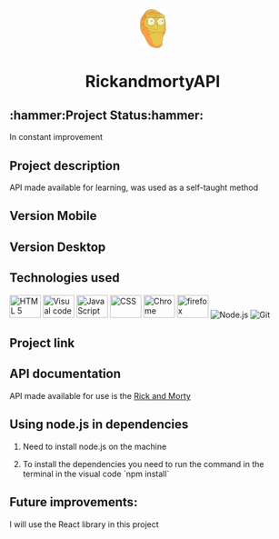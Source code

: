 

<div align="center"><img src="img/iconerosto.png" width="45">
<h1>RickandmortyAPI</h1></div>

<h2>:hammer:Project Status:hammer:</h2>
<p>In constant improvement</p>

<h2>Project description</h2>
<p>API made available for learning, was used as a self-taught method</p>

<h2 >Version Mobile</h2>

<h2>Version Desktop</h2>

<h2>Technologies used</h2>
<div>
    <img src="https://cdn.jsdelivr.net/gh/devicons/devicon/icons/html5/html5-plain-wordmark.svg" height="40" width="55" title="HTML 5" />
    <img src="https://cdn.jsdelivr.net/gh/devicons/devicon/icons/visualstudio/visualstudio-plain.svg" height="40" width="55" title="Visual code"  />
    <img src="https://cdn.jsdelivr.net/gh/devicons/devicon/icons/javascript/javascript-plain.svg" height="40" width="55" title="JavaScript"/>
    <img src="https://cdn.jsdelivr.net/gh/devicons/devicon/icons/css3/css3-plain-wordmark.svg" height="40" width="55" title="CSS" /> 
    <img src="https://cdn.jsdelivr.net/gh/devicons/devicon/icons/chrome/chrome-original-wordmark.svg" height="40" width="55" title="Chrome"  />
    <img src="https://cdn.jsdelivr.net/gh/devicons/devicon/icons/firefox/firefox-original.svg" height="40" width="55" title="firefox" />  
    <img src="https://cdn.jsdelivr.net/gh/devicons/devicon/icons/nodejs/nodejs-plain-wordmark.svg" width="55" title="Node.js" />
    <img src="https://cdn.jsdelivr.net/gh/devicons/devicon/icons/git/git-plain-wordmark.svg" width="45" title="Git"/>
</div>


<h2> Project link </h2>

<h2> API documentation </h2>
<p>API made available for use is the <a href="https://rickandmortyapi.com/documentation">Rick and Morty</a>

<h2>Using node.js in dependencies</h2>
<ol>
<li><p>Need to install node.js on the machine</p></li>
<li><p>To install the dependencies you need to run the command in the terminal in the visual code `npm install`</p></li></ol>

<h2>Future improvements:</h2>
<p>I will use the React library in this project</p>
